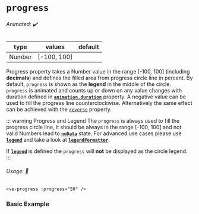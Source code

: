 # `progress`

###### Animated: ✔️

| type   | values      | default |
| ------ | ----------- | ------- |
| Number | [-100, 100] |         |

Progress property takes a Number value in the range \[-100, 100] (including **decimals**) and defines the filled area
from progress circle line in percent. By default, `progress` is shown as the **legend** in the middle of the circle.
`progress` is animated and counts up or down on any value changes with duration defined in
**[`animation.duration`](animation.md)** property. A negative value can be used to fill the progress line counterclockwise.
Alternatively the same effect can be achieved with the [`reverse`](reverse.md) property.

::: warning Progress and Legend
The `progress` is always used to fill the progress circle line, it should be always in the range [-100, 100] and
not valid Numbers lead to **[`noData`](nodata.md)** state. For advanced use cases please use **[`legend`](legend.md)**
and take a look at **[`legendFormatter`](legendFormatter.md)**.

If **[`legend`](legend.md)** is defined the `progress` will **not** be displayed as the circle legend.
:::

###### Usage: 📜

```vue
<ve-progress :progress="50" />
```

### Basic Example

<p>

<ExampleCode>
<template #code="{progress}">

```vue
<ve-progress :progress="{{ progress }}" />
```

</template>
</ExampleCode>

</p>
